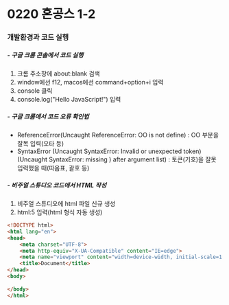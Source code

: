 # 0220 혼공스 1-2
### 개발환경과 코드 실행
##### - 구글 크롬 콘솔에서 코드 실행
1. 크롬 주소창에 about:blank 검색
2. window에선 f12, macos에선 command+option+i 입력
3. console 클릭
4. console.log("Hello JavaScript!") 입력
##### - 구글 크롬에서 코드 오류 확인법
- ReferenceError(Uncaught ReferenceError: OO is not define)
: OO 부분을 잘목 입력(오타 등)
- SyntaxError
(Uncaught SyntaxError: Invalid or unexpected token)
(Uncaught SyntaxError: missing ) after argument list)
: 토큰(기호)을 잘못 입력했을 때(따옴표, 괄호 등)
##### - 비주얼 스튜디오 코드에서 HTML 작성
1. 비주얼 스튜디오에 html 파일 신규 생성
2. html:5 입력(html 형식 자동 생성)

```html
<!DOCTYPE html>
<html lang="en">
<head>
    <meta charset="UTF-8">
    <meta http-equiv="X-UA-Compatible" content="IE=edge">
    <meta name="viewport" content="width=device-width, initial-scale=1.0">
    <title>Document</title>
</head>
<body>
    
</body>
</html>
```
